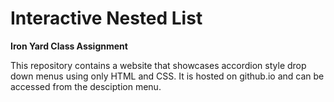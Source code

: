 # Interactive Nested List

**Iron Yard Class Assignment**

This repository contains a website that showcases accordion style drop down menus using only HTML and CSS. It is hosted on github.io and can be accessed from the desciption menu.